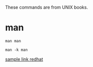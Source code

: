 These commands are from UNIX books.

# man 
```
man man
```
```
man -k man
```

[sample link redhat](https://www.redhat.com/en)
